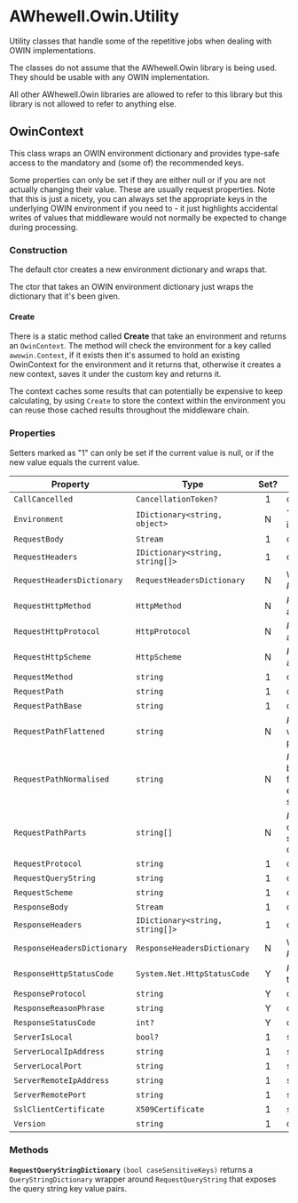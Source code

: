 ﻿# AWhewell.Owin.Utility

Utility classes that handle some of the repetitive jobs when dealing with
OWIN implementations.

The classes do not assume that the AWhewell.Owin library is being used. They
should be usable with any OWIN implementation.

All other AWhewell.Owin libraries are allowed to refer to this library but
this library is not allowed to refer to anything else.

## OwinContext
This class wraps an OWIN environment dictionary and provides type-safe access
to the mandatory and (some of) the recommended keys.

Some properties can only be set if they are either null or if you are not actually
changing their value. These are usually request properties. Note that this is just
a nicety, you can always set the appropriate keys in the underlying OWIN environment
if you need to - it just highlights accidental writes of values that middleware would
not normally be expected to change during processing.

### Construction
The default ctor creates a new environment dictionary and wraps that.

The ctor that takes an OWIN environment dictionary just wraps the dictionary that it's
been given.

#### Create
There is a static method called **Create** that take an environment and returns an
`OwinContext`. The method will check the environment for a key called `awowin.Context`,
if it exists then it's assumed to hold an existing OwinContext for the environment and
it returns that, otherwise it creates a new context, saves it under the custom key and
returns it.

The context caches some results that can potentially be expensive to keep calculating,
by using `Create` to store the context within the environment you can reuse those cached
results throughout the middleware chain.

### Properties
Setters marked as "1" can only be set if the current value is null, or if the new value
equals the current value.

| Property                    | Type                            | Set? | Environment Key or Notes |
|-                            |-                                |:-:   |- |
| `CallCancelled`             | `CancellationToken?`            | 1    | `owin.CallCancelled` |
| `Environment`               | `IDictionary<string, object>`   | N    | The OWIN environment that is being wrapped. |
| `RequestBody`               | `Stream`                        | 1    | `owin.RequestBody` |
| `RequestHeaders`            | `IDictionary<string, string[]>` | 1    | `owin.RequestHeaders`  |
| `RequestHeadersDictionary`  | `RequestHeadersDictionary`      | N    | Wrapper around *RequestHeaders* |
| `RequestHttpMethod`         | `HttpMethod`                    | N    | *RequestMethod* parsed into an enum |
| `RequestHttpProtocol`       | `HttpProtocol`                  | N    | *RequestProtocol* parsed into an enum |
| `RequestHttpScheme`         | `HttpScheme`                    | N    | *RequestScheme* parsed into an enum |
| `RequestMethod`             | `string`                        | 1    | `owin.RequestMethod` |
| `RequestPath`               | `string`                        | 1    | `owin.RequestPath` |
| `RequestPathBase`           | `string`                        | 1    | `owin.RequestPathBase` |
| `RequestPathFlattened`      | `string`                        | N    | *RequestPathNormalised* with directory traversal path parts resolved |
| `RequestPathNormalised`     | `string`                        | N    | *RequestPath* with backslashes translated to forward-slashes and an empty path expressed as a single forward-slash |
| `RequestPathParts`          | `string[]`                      | N    | *RequestPath* split into chunks at the forward-slashes. Backslashes in chunks are preserved. |
| `RequestProtocol`           | `string`                        | 1    | `owin.RequestProtocol` |
| `RequestQueryString`        | `string`                        | 1    | `owin.RequestQueryString` |
| `RequestScheme`             | `string`                        | 1    | `owin.RequestScheme` |
| `ResponseBody`              | `Stream`                        | 1    | `owin.ResponseBody` |
| `ResponseHeaders`           | `IDictionary<string, string[]>` | 1    | `owin.ResponseHeaders` |
| `ResponseHeadersDictionary` | `ResponseHeadersDictionary`     | N    | Wrapper around *ResponseHeadersDictionary* |
| `ResponseHttpStatusCode`    | `System.Net.HttpStatusCode`     | Y    | *ResponseStatusCode* cast to an enum |
| `ResponseProtocol`          | `string`                        | Y    | `owin.ResponseProtocol` |
| `ResponseReasonPhrase`      | `string`                        | Y    | `owin.ResponseReasonPhrase` |
| `ResponseStatusCode`        | `int?`                          | Y    | `owin.ResponseStatusCode` |
| `ServerIsLocal`             | `bool?`                         | 1    | `server.IsLocal` |
| `ServerLocalIpAddress`      | `string`                        | 1    | `server.LocalIpAddress` |
| `ServerLocalPort`           | `string`                        | 1    | `server.LocalPort` |
| `ServerRemoteIpAddress`     | `string`                        | 1    | `server.RemoteIpAddress` |
| `ServerRemotePort`          | `string`                        | 1    | `server.RemotePort` |
| `SslClientCertificate`      | `X509Certificate`               | 1    | `ssl.ClientCertificate` |
| `Version`                   | `string`                        | 1    | `owin.Version` |

### Methods
**`RequestQueryStringDictionary`** `(bool caseSensitiveKeys)`
returns a `QueryStringDictionary` wrapper around `RequestQueryString` that exposes the query string key value
pairs.
